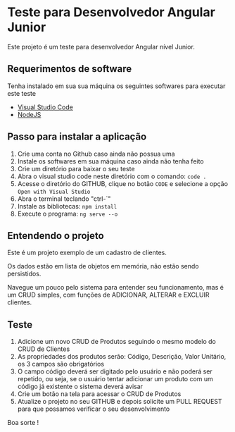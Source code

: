 # Teste para Desenvolvedor Angular Junior

Este projeto é um teste para desenvolvedor Angular nível Junior.

## Requerimentos de software

Tenha instalado em sua sua máquina os seguintes softwares para executar este teste

- [Visual Studio Code](https://code.visualstudio.com/)
- [NodeJS](https://nodejs.org/)

## Passo para instalar a aplicação

1. Crie uma conta no Github caso ainda não possua uma
2. Instale os softwares em sua máquina caso ainda não tenha feito
3. Crie um diretório para baixar o seu teste
4. Abra o visual studio code neste diretório com o comando: `code .`
5. Acesse o diretório do GITHUB, clique no botão `CODE` e selecione a opção `Open with Visual Studio`
6. Abra o terminal teclando "ctrl-\`"
7. Instale as bibliotecas: `npm install`
6. Execute o programa: `ng serve --o`

## Entendendo o projeto

Este é um projeto exemplo de um cadastro de clientes.

Os dados estão em lista de objetos em memória, não estão sendo persistidos.

Navegue um pouco pelo sistema para entender seu funcionamento, mas é um CRUD simples, com funções de ADICIONAR, ALTERAR e EXCLUIR clientes.

## Teste

1. Adicione um novo CRUD de Produtos seguindo o mesmo modelo do CRUD de Clientes
2. As propriedades dos produtos serão: Código, Descrição, Valor Unitário, os 3 campos são obrigatórios
3. O campo código deverá ser digitado pelo usuário e não poderá ser repetido, ou seja, se o usuário tentar adicionar um produto com um código já existente o sistema deverá avisar
5. Crie um botão na tela para acessar o CRUD de Produtos
6. Atualize o projeto no seu GITHUB e depois solicite um PULL REQUEST para que possamos verificar o seu desenvolvimento

Boa sorte !
